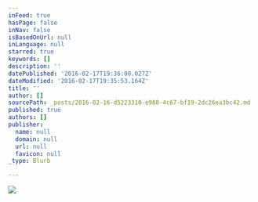 ```yaml
---
inFeed: true
hasPage: false
inNav: false
isBasedOnUrl: null
inLanguage: null
starred: true
keywords: []
description: ''
datePublished: '2016-02-17T19:36:00.027Z'
dateModified: '2016-02-17T19:35:53.164Z'
title: ''
author: []
sourcePath: _posts/2016-02-16-d5223310-e988-4c67-bf19-2dc26ea3bc42.md
published: true
authors: []
publisher:
  name: null
  domain: null
  url: null
  favicon: null
_type: Blurb

---
```

![](https://the-grid-user-content.s3-us-west-2.amazonaws.com/9581a396-c506-48d8-9688-57793d977918.jpg)